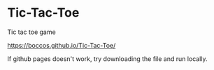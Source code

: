 # Tic-Tac-Toe
Tic tac toe game

https://boccos.github.io/Tic-Tac-Toe/

If github pages doesn't work, try downloading the file and run locally.
